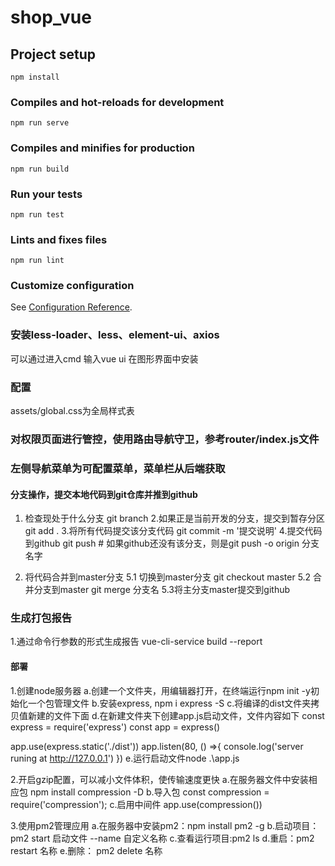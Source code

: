 # shop_vue

## Project setup
```
npm install
```

### Compiles and hot-reloads for development
```
npm run serve
```

### Compiles and minifies for production
```
npm run build
```

### Run your tests
```
npm run test
```

### Lints and fixes files
```
npm run lint
```

### Customize configuration
See [Configuration Reference](https://cli.vuejs.org/config/).

### 安装less-loader、less、element-ui、axios
可以通过进入cmd 输入vue ui 在图形界面中安装

### 配置
assets/global.css为全局样式表


### 对权限页面进行管控，使用路由导航守卫，参考router/index.js文件


### 左侧导航菜单为可配置菜单，菜单栏从后端获取



#### 分支操作，提交本地代码到git仓库并推到github
1. 检查现处于什么分支
git branch
2.如果正是当前开发的分支，提交到暂存分区
git add .
3.将所有代码提交该分支代码
git commit -m '提交说明'
4.提交代码到github
git push   # 如果github还没有该分支，则是git push -o origin 分支名字

5. 将代码合并到master分支
5.1 切换到master分支
git checkout master
5.2 合并分支到master
git merge 分支名
5.3将主分支master提交到github


### 生成打包报告
1.通过命令行参数的形式生成报告
vue-cli-service build --report


#### 部署
1.创建node服务器
a.创建一个文件夹，用编辑器打开，在终端运行npm init -y初始化一个包管理文件
b.安装express, npm i express -S
c.将编译的dist文件夹拷贝值新建的文件下面
d.在新建文件夹下创建app.js启动文件，文件内容如下
const express = require('express')
const app = express()

app.use(express.static('./dist'))
app.listen(80, () =>{
    console.log('server runing at http://127.0.0.1')
})
e.运行启动文件node .\app.js


2.开启gzip配置，可以减小文件体积，使传输速度更快
a.在服务器文件中安装相应包
npm install compression -D
b.导入包
const compression = require('compression');
c.启用中间件
app.use(compression())


3.使用pm2管理应用
a.在服务器中安装pm2：npm install pm2 -g
b.启动项目： pm2 start 启动文件 --name 自定义名称
c.查看运行项目:pm2 ls
d.重启：pm2 restart 名称
e.删除： pm2 delete 名称
